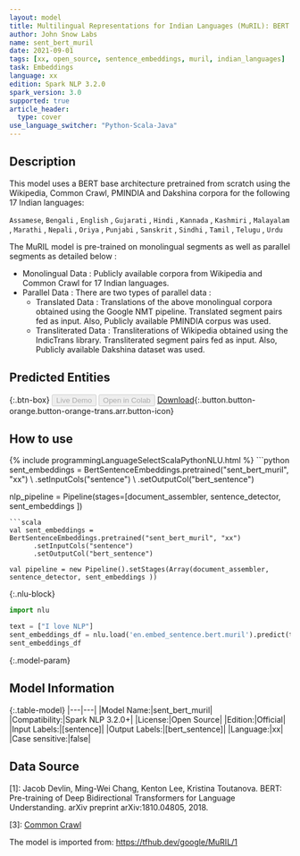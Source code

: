 ```yaml
---
layout: model
title: Multilingual Representations for Indian Languages (MuRIL): BERT Sentence Embedding pre-trained on 17 Indian languages
author: John Snow Labs
name: sent_bert_muril
date: 2021-09-01
tags: [xx, open_source, sentence_embeddings, muril, indian_languages]
task: Embeddings
language: xx
edition: Spark NLP 3.2.0
spark_version: 3.0
supported: true
article_header:
  type: cover
use_language_switcher: "Python-Scala-Java"
---
```


## Description

This model uses a BERT base architecture pretrained from scratch using the Wikipedia, Common Crawl, PMINDIA and Dakshina corpora for the following 17 Indian languages:

`Assamese`, `Bengali` , `English` , `Gujarati` , `Hindi` , `Kannada` , `Kashmiri` , `Malayalam` , `Marathi` , `Nepali` , `Oriya` , `Punjabi` , `Sanskrit` , `Sindhi` , `Tamil` , `Telugu` , `Urdu`

The MuRIL model is pre-trained on monolingual segments as well as parallel segments as detailed below :

- Monolingual Data : Publicly available corpora from Wikipedia and Common Crawl for 17 Indian languages.
- Parallel Data : There are two types of parallel data :
    - Translated Data : Translations of the above monolingual corpora obtained using the Google NMT pipeline. Translated segment pairs fed as input. Also, Publicly available PMINDIA corpus was used.
    - Transliterated Data : Transliterations of Wikipedia obtained using the IndicTrans library. Transliterated segment pairs fed as input. Also, Publicly available Dakshina dataset was used.

## Predicted Entities



{:.btn-box}
<button class="button button-orange" disabled>Live Demo</button>
<button class="button button-orange" disabled>Open in Colab</button>
[Download](https://s3.amazonaws.com/auxdata.johnsnowlabs.com/public/models/sent_bert_muril_xx_3.2.0_3.0_1630467991919.zip){:.button.button-orange.button-orange-trans.arr.button-icon}

## How to use



<div class="tabs-box" markdown="1">
{% include programmingLanguageSelectScalaPythonNLU.html %}
```python
sent_embeddings = BertSentenceEmbeddings.pretrained("sent_bert_muril", "xx") \
      .setInputCols("sentence") \
      .setOutputCol("bert_sentence")

nlp_pipeline = Pipeline(stages=[document_assembler, sentence_detector, sent_embeddings ])
```
```scala
val sent_embeddings = BertSentenceEmbeddings.pretrained("sent_bert_muril", "xx")
      .setInputCols("sentence")
      .setOutputCol("bert_sentence")

val pipeline = new Pipeline().setStages(Array(document_assembler, sentence_detector, sent_embeddings ))
```

{:.nlu-block}
```python
import nlu

text = ["I love NLP"]
sent_embeddings_df = nlu.load('en.embed_sentence.bert.muril').predict(text, output_level='sentence')
sent_embeddings_df
```
</div>

{:.model-param}
## Model Information

{:.table-model}
|---|---|
|Model Name:|sent_bert_muril|
|Compatibility:|Spark NLP 3.2.0+|
|License:|Open Source|
|Edition:|Official|
|Input Labels:|[sentence]|
|Output Labels:|[bert_sentence]|
|Language:|xx|
|Case sensitive:|false|

## Data Source

[1]: Jacob Devlin, Ming-Wei Chang, Kenton Lee, Kristina Toutanova. BERT: Pre-training of Deep Bidirectional Transformers for Language Understanding. arXiv preprint arXiv:1810.04805, 2018.

[2]: [Wikipedia](https://www.tensorflow.org/datasets/catalog/wikipedia)

[3]: [Common Crawl](http://commoncrawl.org/the-data/)

[4]: [PMINDIA](http://lotus.kuee.kyoto-u.ac.jp/WAT/indic-multilingual/index.html)

[5]: [Dakshina](https://github.com/google-research-datasets/dakshina)

The model is imported from: https://tfhub.dev/google/MuRIL/1
